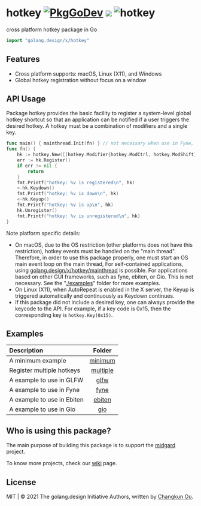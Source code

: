 # hotkey [![PkgGoDev](https://pkg.go.dev/badge/golang.design/x/hotkey)](https://pkg.go.dev/golang.design/x/hotkey) ![](https://changkun.de/urlstat?mode=github&repo=golang-design/hotkey) ![hotkey](https://github.com/golang-design/hotkey/workflows/hotkey/badge.svg?branch=main)

cross platform hotkey package in Go

```go
import "golang.design/x/hotkey"
```

## Features

- Cross platform supports: macOS, Linux (X11), and Windows
- Global hotkey registration without focus on a window

## API Usage

Package hotkey provides the basic facility to register a system-level
global hotkey shortcut so that an application can be notified if a user
triggers the desired hotkey. A hotkey must be a combination of modifiers
and a single key.

```go
func main() { mainthread.Init(fn) } // not necessary when use in Fyne, Ebiten or Gio.
func fn() {
    hk := hotkey.New([]hotkey.Modifier{hotkey.ModCtrl, hotkey.ModShift}, hotkey.KeyS)
    err := hk.Register()
    if err != nil {
        return
    }
    fmt.Printf("hotkey: %v is registered\n", hk)
    <-hk.Keydown()
    fmt.Printf("hotkey: %v is down\n", hk)
    <-hk.Keyup()
    fmt.Printf("hotkey: %v is up\n", hk)
    hk.Unregister()
    fmt.Printf("hotkey: %v is unregistered\n", hk)
}
```

Note platform specific details:

- On macOS, due to the OS restriction (other
  platforms does not have this restriction), hotkey events must be handled
  on the "main thread". Therefore, in order to use this package properly,
  one must start an OS main event loop on the main thread, For self-contained
  applications, using [golang.design/x/hotkey/mainthread](https://pkg.go.dev/golang.design/x/hotkey/mainthread) is possible.
  For applications based on other GUI frameworks, such as fyne, ebiten, or Gio.
  This is not necessary. See the "[./examples](./examples)" folder for more examples.
- On Linux (X11), when AutoRepeat is enabled in the X server, the Keyup
  is triggered automatically and continuously as Keydown continues.
- If this package did not include a desired key, one can always provide the keycode to the API.
  For example, if a key code is 0x15, then the corresponding key is `hotkey.Key(0x15)`.

## Examples

| Description | Folder |
|:------------|:------:|
| A minimum example | [minimum](./examples/minimum/main.go) |
| Register multiple hotkeys | [multiple](./examples/multiple/main.go) |
| A example to use in GLFW | [glfw](./examples/glfw/main.go) |
| A example to use in Fyne | [fyne](./examples/fyne/main.go) |
| A example to use in Ebiten | [ebiten](./examples/ebiten/main.go) |
| A example to use in Gio | [gio](./examples/gio/main.go) |
## Who is using this package?

The main purpose of building this package is to support the
[midgard](https://changkun.de/s/midgard) project.

To know more projects, check our [wiki](https://github.com/golang-design/hotkey/wiki) page.

## License

MIT | &copy; 2021 The golang.design Initiative Authors, written by [Changkun Ou](https://changkun.de).